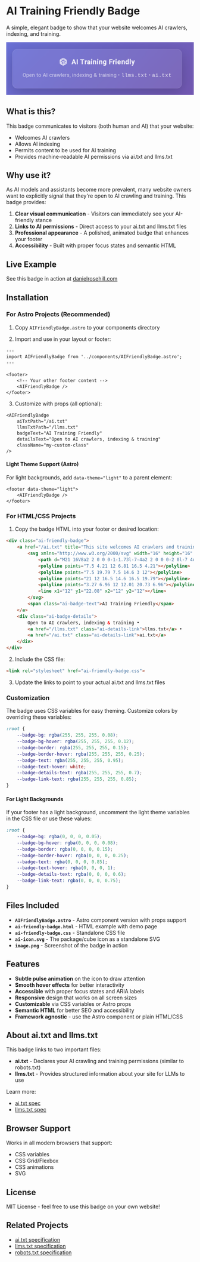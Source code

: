 # AI Training Friendly Badge

A simple, elegant badge to show that your website welcomes AI crawlers, indexing, and training.

![AI Training Friendly Badge Demo](new-image.png)

## What is this?

This badge communicates to visitors (both human and AI) that your website:
- Welcomes AI crawlers
- Allows AI indexing
- Permits content to be used for AI training
- Provides machine-readable AI permissions via ai.txt and llms.txt

## Why use it?

As AI models and assistants become more prevalent, many website owners want to explicitly signal that they're open to AI crawling and training. This badge provides:

1. **Clear visual communication** - Visitors can immediately see your AI-friendly stance
2. **Links to AI permissions** - Direct access to your ai.txt and llms.txt files
3. **Professional appearance** - A polished, animated badge that enhances your footer
4. **Accessibility** - Built with proper focus states and semantic HTML

## Live Example

See this badge in action at [danielrosehill.com](https://danielrosehill.com)

## Installation

### For Astro Projects (Recommended)

1. Copy `AIFriendlyBadge.astro` to your components directory

2. Import and use in your layout or footer:

```astro
---
import AIFriendlyBadge from '../components/AIFriendlyBadge.astro';
---

<footer>
    <!-- Your other footer content -->
    <AIFriendlyBadge />
</footer>
```

3. Customize with props (all optional):

```astro
<AIFriendlyBadge
    aiTxtPath="/ai.txt"
    llmsTxtPath="/llms.txt"
    badgeText="AI Training Friendly"
    detailsText="Open to AI crawlers, indexing & training"
    className="my-custom-class"
/>
```

#### Light Theme Support (Astro)

For light backgrounds, add `data-theme="light"` to a parent element:

```astro
<footer data-theme="light">
    <AIFriendlyBadge />
</footer>
```

### For HTML/CSS Projects

1. Copy the badge HTML into your footer or desired location:

```html
<div class="ai-friendly-badge">
    <a href="/ai.txt" title="This site welcomes AI crawlers and training - see our AI permissions" class="ai-badge-link">
        <svg xmlns="http://www.w3.org/2000/svg" width="16" height="16" viewBox="0 0 24 24" fill="none" stroke="currentColor" stroke-width="2" stroke-linecap="round" stroke-linejoin="round" class="ai-icon">
            <path d="M21 16V8a2 2 0 0 0-1-1.73l-7-4a2 2 0 0 0-2 0l-7 4A2 2 0 0 0 3 8v8a2 2 0 0 0 1 1.73l7 4a2 2 0 0 0 2 0l7-4A2 2 0 0 0 21 16z"></path>
            <polyline points="7.5 4.21 12 6.81 16.5 4.21"></polyline>
            <polyline points="7.5 19.79 7.5 14.6 3 12"></polyline>
            <polyline points="21 12 16.5 14.6 16.5 19.79"></polyline>
            <polyline points="3.27 6.96 12 12.01 20.73 6.96"></polyline>
            <line x1="12" y1="22.08" x2="12" y2="12"></line>
        </svg>
        <span class="ai-badge-text">AI Training Friendly</span>
    </a>
    <div class="ai-badge-details">
        Open to AI crawlers, indexing & training •
        <a href="/llms.txt" class="ai-details-link">llms.txt</a> •
        <a href="/ai.txt" class="ai-details-link">ai.txt</a>
    </div>
</div>
```

2. Include the CSS file:

```html
<link rel="stylesheet" href="ai-friendly-badge.css">
```

3. Update the links to point to your actual ai.txt and llms.txt files

### Customization

The badge uses CSS variables for easy theming. Customize colors by overriding these variables:

```css
:root {
    --badge-bg: rgba(255, 255, 255, 0.08);
    --badge-bg-hover: rgba(255, 255, 255, 0.12);
    --badge-border: rgba(255, 255, 255, 0.15);
    --badge-border-hover: rgba(255, 255, 255, 0.25);
    --badge-text: rgba(255, 255, 255, 0.95);
    --badge-text-hover: white;
    --badge-details-text: rgba(255, 255, 255, 0.7);
    --badge-link-text: rgba(255, 255, 255, 0.85);
}
```

#### For Light Backgrounds

If your footer has a light background, uncomment the light theme variables in the CSS file or use these values:

```css
:root {
    --badge-bg: rgba(0, 0, 0, 0.05);
    --badge-bg-hover: rgba(0, 0, 0, 0.08);
    --badge-border: rgba(0, 0, 0, 0.15);
    --badge-border-hover: rgba(0, 0, 0, 0.25);
    --badge-text: rgba(0, 0, 0, 0.85);
    --badge-text-hover: rgba(0, 0, 0, 1);
    --badge-details-text: rgba(0, 0, 0, 0.6);
    --badge-link-text: rgba(0, 0, 0, 0.75);
}
```

## Files Included

- **`AIFriendlyBadge.astro`** - Astro component version with props support
- **`ai-friendly-badge.html`** - HTML example with demo page
- **`ai-friendly-badge.css`** - Standalone CSS file
- **`ai-icon.svg`** - The package/cube icon as a standalone SVG
- **`image.png`** - Screenshot of the badge in action

## Features

- **Subtle pulse animation** on the icon to draw attention
- **Smooth hover effects** for better interactivity
- **Accessible** with proper focus states and ARIA labels
- **Responsive** design that works on all screen sizes
- **Customizable** via CSS variables or Astro props
- **Semantic HTML** for better SEO and accessibility
- **Framework agnostic** - use the Astro component or plain HTML/CSS

## About ai.txt and llms.txt

This badge links to two important files:

- **ai.txt** - Declares your AI crawling and training permissions (similar to robots.txt)
- **llms.txt** - Provides structured information about your site for LLMs to use

Learn more:
- [ai.txt spec](https://github.com/ai-txt/ai.txt)
- [llms.txt spec](https://llmstxt.org/)

## Browser Support

Works in all modern browsers that support:
- CSS variables
- CSS Grid/Flexbox
- CSS animations
- SVG

## License

MIT License - feel free to use this badge on your own website!

 

## Related Projects

- [ai.txt specification](https://github.com/ai-txt/ai.txt)
- [llms.txt specification](https://llmstxt.org/)
- [robots.txt specification](https://www.robotstxt.org/)
